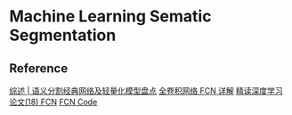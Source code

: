 # Machine Learning Sematic Segmentation

## Reference
[综述 | 语义分割经典网络及轻量化模型盘点](https://mp.weixin.qq.com/s?__biz=MzIxOTczOTM4NA==&mid=2247488089&idx=1&sn=a7b18c154a84864521f2eb116585aee9&chksm=97d7f7cea0a07ed8da2a881efffc9a690c695b265a849d5253cea0a64b7c54dac534cc34921d&mpshare=1&scene=1&srcid=0820v8U8wHlyscNXDshYar6h&sharer_sharetime=1566289430892&sharer_shareid=6d0a5f395883a527ac5b300b2c2edf3c&key=e78e15fb4bcad6ce511c48289fdb52db71f50063a35a90a7415764c6ce279facbea36c5a4937a5bad74bbf4459bf72429152e7b25a08890462cbee636cfaf11fb6c2484e51836633a631c95204e1fe93&ascene=1&uin=MTk1MzAwNjMwNA%3D%3D&devicetype=Windows+10&version=62060833&lang=en&pass_ticket=K%2Btc9iUYEJnH9n8zX0nPYsgpK%2B8bqdU0rxSVW3KCTj6XdBDUJCQXM6y27VKDOya2)
[全卷积网络 FCN 详解](https://zhuanlan.zhihu.com/p/30195134)
[精读深度学习论文(18) FCN](https://zhuanlan.zhihu.com/p/35370022)
[FCN Code](https://github.com/MarvinTeichmann/KittiSeg)